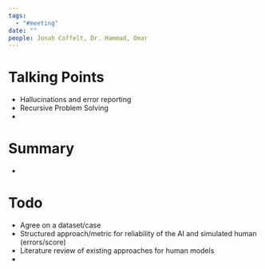 ```yaml
---
tags:
  - "#meeting"
date: ""
people: Jonah Coffelt, Dr. Hammad, Omar
---
```

# Talking Points
- Hallucinations and error reporting
- Recursive Problem Solving
- 
# Summary
- 

# Todo
- Agree on a dataset/case
- Structured approach/metric for reliability of the AI and simulated human (errors/score)
- Literature review of existing approaches for human models
- 